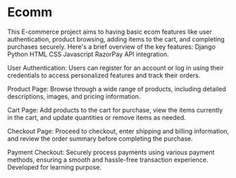# Ecomm
This E-commerce project aims to having basic ecom features like user authentication, product browsing, adding items to the cart, and completing purchases securely. Here's a brief overview of the key features:
Django
Python
HTML
CSS
Javascript
RazorPay API integration.

User Authentication: Users can register for an account or log in using their credentials to access personalized features and track their orders.

Product Page: Browse through a wide range of products, including detailed descriptions, images, and pricing information.

Cart Page: Add products to the cart for purchase, view the items currently in the cart, and update quantities or remove items as needed.

Checkout Page: Proceed to checkout, enter shipping and billing information, and review the order summary before completing the purchase.

Payment Checkout: Securely process payments using various payment methods, ensuring a smooth and hassle-free transaction experience.
Developed for learning purpose.
